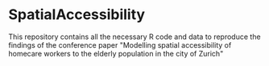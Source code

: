 # SpatialAccessibility
This repository contains all the necessary R code and data to reproduce the findings of the conference paper "Modelling spatial accessibility of homecare workers to the elderly population in the city of Zurich"
